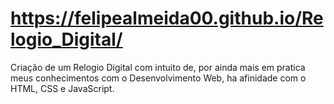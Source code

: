 # https://felipealmeida00.github.io/Relogio_Digital/
Criação de um Relogio Digital com intuito de, por ainda mais em pratica meus conhecimentos com o Desenvolvimento Web, ha afinidade com o HTML, CSS e JavaScript.
 
